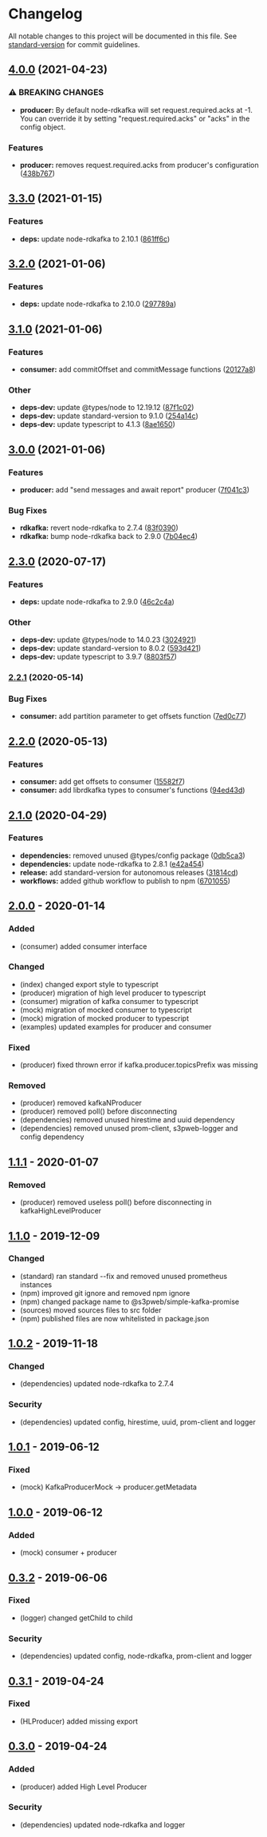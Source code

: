 # Changelog

All notable changes to this project will be documented in this file. See [standard-version](https://github.com/conventional-changelog/standard-version) for commit guidelines.

## [4.0.0](https://github.com/s3pweb/simple-kafka-promise/compare/v3.3.0...v4.0.0) (2021-04-23)


### ⚠ BREAKING CHANGES

* **producer:** By default node-rdkafka will set request.required.acks at -1. You can override it by setting "request.required.acks" or "acks" in the config object.

### Features

* **producer:** removes request.required.acks from producer's configuration ([438b767](https://github.com/s3pweb/simple-kafka-promise/commit/438b7678c020af96ab6400d2e8488d79ad87295f))

## [3.3.0](https://github.com/s3pweb/simple-kafka-promise/compare/v3.2.0...v3.3.0) (2021-01-15)


### Features

* **deps:** update node-rdkafka to 2.10.1 ([861ff6c](https://github.com/s3pweb/simple-kafka-promise/commit/861ff6c35f3f652eb5b7d3aef11825003ebe8dad))

## [3.2.0](https://github.com/s3pweb/simple-kafka-promise/compare/v3.1.0...v3.2.0) (2021-01-06)


### Features

* **deps:** update node-rdkafka to 2.10.0 ([297789a](https://github.com/s3pweb/simple-kafka-promise/commit/297789a91005e8ddf54f9ac5c387556b01f3a8a1))

## [3.1.0](https://github.com/s3pweb/simple-kafka-promise/compare/v3.0.0...v3.1.0) (2021-01-06)


### Features

* **consumer:** add commitOffset and commitMessage functions ([20127a8](https://github.com/s3pweb/simple-kafka-promise/commit/20127a86aed22898d9905ccfed394fd92df11d66))


### Other

* **deps-dev:** update @types/node to 12.19.12 ([87f1c02](https://github.com/s3pweb/simple-kafka-promise/commit/87f1c023a72cd09665dfed1ca335cacb53a58cf0))
* **deps-dev:** update standard-version to 9.1.0 ([254a14c](https://github.com/s3pweb/simple-kafka-promise/commit/254a14cd7de2aae6e4f595df846a1c777b83d214))
* **deps-dev:** update typescript to 4.1.3 ([8ae1650](https://github.com/s3pweb/simple-kafka-promise/commit/8ae1650363b01c0e06ae320455fce95766b812ab))

## [3.0.0](https://github.com/s3pweb/simple-kafka-promise/compare/v2.3.0...v3.0.0) (2021-01-06)


### Features

* **producer:** add "send messages and await report" producer ([7f041c3](https://github.com/s3pweb/simple-kafka-promise/commit/7f041c3f752b5785cf75bee14352407e2efc11fa))


### Bug Fixes

* **rdkafka:** revert node-rdkafka to 2.7.4 ([83f0390](https://github.com/s3pweb/simple-kafka-promise/commit/83f039030ecb7300d8cbd63f148943d6c4287424))
* **rdkafka:** bump node-rdkafka back to 2.9.0 ([7b04ec4](https://github.com/s3pweb/simple-kafka-promise/commit/7b04ec432c311b03f39e1c39ec31247e45fe4112))

## [2.3.0](https://github.com/s3pweb/simple-kafka-promise/compare/v2.2.1...v2.3.0) (2020-07-17)


### Features

* **deps:** update node-rdkafka to 2.9.0 ([46c2c4a](https://github.com/s3pweb/simple-kafka-promise/commit/46c2c4a27e1f1b9e4b62a043a0452eda242d8efa))


### Other

* **deps-dev:** update @types/node to 14.0.23 ([3024921](https://github.com/s3pweb/simple-kafka-promise/commit/3024921abda6c0df47f76de2c7c0b237e4d1ee8c))
* **deps-dev:** update standard-version to 8.0.2 ([593d421](https://github.com/s3pweb/simple-kafka-promise/commit/593d42121458f5839cca65d9683f5f44dc9a66eb))
* **deps-dev:** update typescript to 3.9.7 ([8803f57](https://github.com/s3pweb/simple-kafka-promise/commit/8803f578039bcee1610865fcacec7499e4ac562b))

### [2.2.1](https://github.com/s3pweb/simple-kafka-promise/compare/v2.2.0...v2.2.1) (2020-05-14)


### Bug Fixes

* **consumer:** add partition parameter to get offsets function ([7ed0c77](https://github.com/s3pweb/simple-kafka-promise/commit/7ed0c77101c322b7fa068b4b2959d5e35db60f8b))

## [2.2.0](https://github.com/s3pweb/simple-kafka-promise/compare/v2.1.0...v2.2.0) (2020-05-13)


### Features

* **consumer:** add get offsets to consumer ([15582f7](https://github.com/s3pweb/simple-kafka-promise/commit/15582f7e629e7e95f915fe0102723dbe69dafacf))
* **consumer:** add librdkafka types to consumer's functions ([94ed43d](https://github.com/s3pweb/simple-kafka-promise/commit/94ed43dc634ca5d6645ac2ad428d3c5e7ce67470))

## [2.1.0](https://github.com/s3pweb/simple-kafka-promise/compare/v2.0.0...v2.1.0) (2020-04-29)


### Features

* **dependencies:** removed unused @types/config package ([0db5ca3](https://github.com/s3pweb/simple-kafka-promise/commit/0db5ca33a9499746a47573d50038250a3ac7515d))
* **dependencies:** update node-rdkafka to 2.8.1 ([e42a454](https://github.com/s3pweb/simple-kafka-promise/commit/e42a4543e80f6f599587fac248a7e628e8f80676))
* **release:** add standard-version for autonomous releases ([31814cd](https://github.com/s3pweb/simple-kafka-promise/commit/31814cdcbee219f9c84b0b1c6236dd762b5c7ca4))
* **workflows:** added github workflow to publish to npm ([6701055](https://github.com/s3pweb/simple-kafka-promise/commit/67010558228e9c09869d12e9e580c8c2b79b9104))

## [2.0.0] - 2020-01-14
### Added
- (consumer) added consumer interface
### Changed
- (index) changed export style to typescript 
- (producer) migration of high level producer to typescript
- (consumer) migration of kafka consumer to typescript
- (mock) migration of mocked consumer to typescript
- (mock) migration of mocked producer to typescript
- (examples) updated examples for producer and consumer
### Fixed
- (producer) fixed thrown error if kafka.producer.topicsPrefix was missing
### Removed
- (producer) removed kafkaNProducer
- (producer) removed poll() before disconnecting
- (dependencies) removed unused hirestime and uuid dependency
- (dependencies) removed unused prom-client, s3pweb-logger and config dependency

## [1.1.1] - 2020-01-07
### Removed
- (producer) removed useless poll() before disconnecting in kafkaHighLevelProducer

## [1.1.0] - 2019-12-09
### Changed
- (standard) ran standard --fix and removed unused prometheus instances
- (npm) improved git ignore and removed npm ignore
- (npm) changed package name to @s3pweb/simple-kafka-promise
- (sources) moved sources files to src folder
- (npm) published files are now whitelisted in package.json

## [1.0.2] - 2019-11-18
### Changed
- (dependencies) updated node-rdkafka to 2.7.4
### Security
- (dependencies) updated config, hirestime, uuid, prom-client and logger

## [1.0.1] - 2019-06-12
### Fixed
- (mock) KafkaProducerMock -> producer.getMetadata

## [1.0.0] - 2019-06-12
### Added
- (mock) consumer + producer

## [0.3.2] - 2019-06-06
### Fixed
- (logger) changed getChild to child
### Security
- (dependencies) updated config, node-rdkafka, prom-client and logger

## [0.3.1] - 2019-04-24
### Fixed
- (HLProducer) added missing export

## [0.3.0] - 2019-04-24
### Added
- (producer) added High Level Producer
### Security
- (dependencies) updated node-rdkafka and logger

[Unreleased]: https://github.com/s3pweb/simple-kafka-promise/commits
[2.0.0]: https://github.com/s3pweb/simple-kafka-promise/commits/v2.0.0
[1.1.1]: https://github.com/s3pweb/simple-kafka-promise/commits/v1.1.1
[1.1.0]: https://github.com/s3pweb/simple-kafka-promise/commits/v1.1.0
[1.0.2]: https://github.com/s3pweb/simple-kafka-promise/commits/v1.0.2
[1.0.1]: https://github.com/s3pweb/simple-kafka-promise/commits/v1.0.1
[1.0.0]: https://github.com/s3pweb/simple-kafka-promise/commits/v1.0.0
[0.3.2]: https://github.com/s3pweb/simple-kafka-promise/commits/v0.3.2
[0.3.1]: https://github.com/s3pweb/simple-kafka-promise/commits/v0.3.1
[0.3.0]: https://github.com/s3pweb/simple-kafka-promise/commits/v0.3.0
